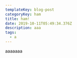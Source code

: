 ```yaml
---
templateKey: blog-post
categoryKey: ham
title: ham!
date: 2019-10-11T05:49:34.376Z
description: aaa
tags:
  - a
---
```

aaaaaaa
